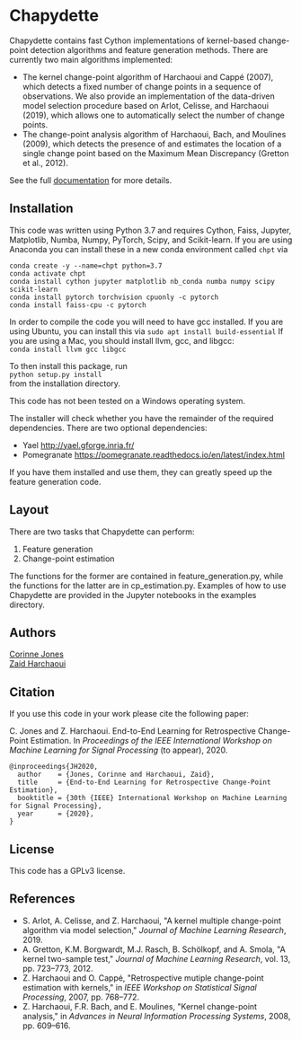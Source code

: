 Chapydette
====================================

Chapydette contains fast Cython implementations of kernel-based change-point detection algorithms and feature generation methods. There are currently two main algorithms implemented:

* The kernel change-point algorithm of Harchaoui and Cappé (2007), which detects a fixed number of change points in a sequence of observations. We also provide an implementation of the data-driven model selection procedure based on Arlot, Celisse, and Harchaoui (2019), which allows one to automatically select the number of change points.
* The change-point analysis algorithm of Harchaoui, Bach, and Moulines (2009), which detects the presence of and estimates the location of a single change point based on the Maximum Mean Discrepancy (Gretton et al., 2012).

See the full [documentation](http://www.stat.washington.edu/~cjones6/software/chapydette/) for more details. 

Installation
-----------------
This code was written using Python 3.7 and requires Cython, Faiss, Jupyter, Matplotlib, Numba, Numpy, PyTorch, Scipy, and Scikit-learn. If you are using Anaconda you can install these in a new conda environment called `chpt` via  
```
conda create -y --name=chpt python=3.7
conda activate chpt
conda install cython jupyter matplotlib nb_conda numba numpy scipy scikit-learn
conda install pytorch torchvision cpuonly -c pytorch
conda install faiss-cpu -c pytorch 
```

In order to compile the code you will need to have gcc installed. If you are using Ubuntu, you can install this via
`sudo apt install build-essential`
If you are using a Mac, you should install llvm, gcc, and libgcc:  
`conda install llvm gcc libgcc`  

To then install this package, run   
`python setup.py install`   
from the installation directory. 

This code has not been tested on a Windows operating system.

The installer will check whether you have the remainder of the required dependencies. There are two optional dependencies:

* Yael http://yael.gforge.inria.fr/
* Pomegranate https://pomegranate.readthedocs.io/en/latest/index.html

If you have them installed and use them, they can greatly speed up the feature generation code.

Layout
-----------------

There are two tasks that Chapydette can perform:

1. Feature generation
2. Change-point estimation

The functions for the former are contained in feature_generation.py, while the functions for the latter are in cp_estimation.py. Examples of how to use Chapydette are provided in the Jupyter notebooks in the examples directory.

Authors
-----------------
[Corinne Jones](https://www.stat.washington.edu/people/cjones6/)  
[Zaid Harchaoui](http://faculty.washington.edu/zaid/)

Citation
-----------------
If you use this code in your work please cite the following paper:

C. Jones and Z. Harchaoui. End-to-End Learning for Retrospective Change-Point Estimation. In *Proceedings of the IEEE International Workshop on Machine Learning for Signal Processing* (to appear), 2020.

```
@inproceedings{JH2020,
  author    = {Jones, Corinne and Harchaoui, Zaid},
  title     = {End-to-End Learning for Retrospective Change-Point Estimation},
  booktitle = {30th {IEEE} International Workshop on Machine Learning for Signal Processing},
  year      = {2020},
}
```

License
-----------------
This code has a GPLv3 license.

References
-----------------

- S. Arlot, A. Celisse, and Z. Harchaoui, "A kernel multiple change-point algorithm via model selection," *Journal of Machine Learning Research*, 2019.  
- A. Gretton, K.M. Borgwardt, M.J. Rasch, B. Schölkopf, and A. Smola, "A kernel two-sample test," *Journal of Machine Learning Research*, vol. 13, pp. 723–773, 2012.  
- Z. Harchaoui and O. Cappé, "Retrospective mutiple change-point estimation with kernels," in *IEEE Workshop on Statistical Signal Processing*, 2007, pp. 768–772.  
- Z. Harchaoui, F.R. Bach, and E. Moulines, "Kernel change-point analysis," in *Advances in Neural Information Processing Systems*, 2008, pp. 609–616.
